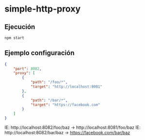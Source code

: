 # simple-http-proxy

## Ejecución

```bash
npm start
```

## Ejemplo configuración

```json
{
    "port": 8082,
    "proxy": [
        { 
            "path": "/foo/*",
            "target": "http://localhost:8081"
        },
        { 
            "path": "/bar/*",
            "target": "https://facebook.com"
        }
    ]
}
```
IE: http://localhost:8082/foo/baz -> http://localhost:8081/foo/baz
IE: http://localhost:8082/bar/baz -> https://facebook.com/bar/baz
